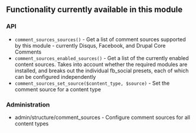 ## Functionality currently available in this module

### API
* `comment_sources_sources()` - Get a list of comment sources supported by this module - currently Disqus, Facebook, and Drupal Core Comments
* `comment_sources_enabled_sources()` - Get a list of the currently enabled content sources. Takes into account whether the required modules are installed, and breaks out the individual fb_social presets, each of which can be configured independently
* `comment_sources_set_source($content_type, $source)` - Set the comment source for a content type

### Administration

* admin/structure/comment_sources - Configure comment sources for all content types
